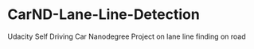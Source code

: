 # CarND-Lane-Line-Detection
Udacity Self Driving Car Nanodegree Project on lane line finding on road 
